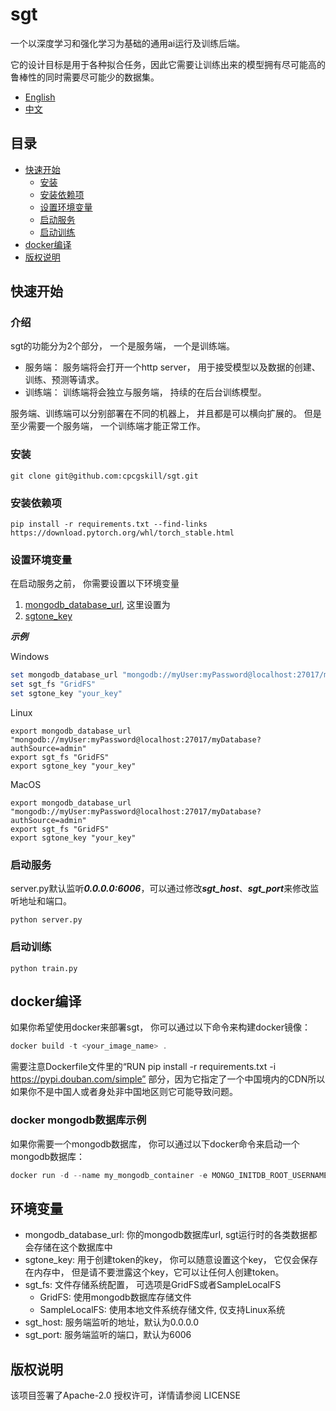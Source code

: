 # sgt

一个以深度学习和强化学习为基础的通用ai运行及训练后端。

它的设计目标是用于各种拟合任务，因此它需要让训练出来的模型拥有尽可能高的鲁棒性的同时需要尽可能少的数据集。

* [English](./README.en-US.md)
* [中文](./README.md)

## 目录

- [快速开始](#快速开始)
    * [安装](#安装)
    * [安装依赖项](#安装依赖项)
    * [设置环境变量](#设置环境变量)
    * [启动服务](#启动服务)
    * [启动训练](#启动训练)
- [docker编译](#docker编译)
- [版权说明](#版权说明)

## 快速开始

### 介绍

sgt的功能分为2个部分， 一个是服务端， 一个是训练端。

- 服务端： 服务端将会打开一个http server， 用于接受模型以及数据的创建、训练、预测等请求。
- 训练端： 训练端将会独立与服务端， 持续的在后台训练模型。

服务端、训练端可以分别部署在不同的机器上， 并且都是可以横向扩展的。
但是至少需要一个服务端， 一个训练端才能正常工作。

### 安装

```commandline
git clone git@github.com:cpcgskill/sgt.git
```

### 安装依赖项

```commandline
pip install -r requirements.txt --find-links https://download.pytorch.org/whl/torch_stable.html
```

### 设置环境变量

在启动服务之前， 你需要设置以下环境变量

1. [mongodb_database_url](#环境变量), 这里设置为
2. [sgtone_key](#环境变量)

***示例***

Windows

```powershell
set mongodb_database_url "mongodb://myUser:myPassword@localhost:27017/myDatabase?authSource=admin"
set sgt_fs "GridFS"
set sgtone_key "your_key"
```

Linux

```shell
export mongodb_database_url "mongodb://myUser:myPassword@localhost:27017/myDatabase?authSource=admin"
export sgt_fs "GridFS"
export sgtone_key "your_key"
```

MacOS

```shell
export mongodb_database_url "mongodb://myUser:myPassword@localhost:27017/myDatabase?authSource=admin"
export sgt_fs "GridFS"
export sgtone_key "your_key"
```

### 启动服务

server.py默认监听***0.0.0.0:6006***，可以通过修改***sgt_host***、***sgt_port***来修改监听地址和端口。

```commandline
python server.py
```

### 启动训练

```commandline
python train.py
```

## docker编译

如果你希望使用docker来部署sgt， 你可以通过以下命令来构建docker镜像：

```powershell
docker build -t <your_image_name> .
```

需要注意Dockerfile文件里的“RUN pip install -r requirements.txt -i https://pypi.douban.com/simple”
部分，因为它指定了一个中国境内的CDN所以如果你不是中国人或者身处非中国地区则它可能导致问题。

### docker mongodb数据库示例

如果你需要一个mongodb数据库， 你可以通过以下docker命令来启动一个mongodb数据库：

```powershell
docker run -d --name my_mongodb_container -e MONGO_INITDB_ROOT_USERNAME=myUser -e MONGO_INITDB_ROOT_PASSWORD=myPassword -e MONGO_INITDB_DATABASE=myDatabase -p 27017:27017 mongo
```

## 环境变量

- mongodb_database_url: 你的mongodb数据库url, sgt运行时的各类数据都会存储在这个数据库中
- sgtone_key: 用于创建token的key， 你可以随意设置这个key， 它仅会保存在内存中， 但是请不要泄露这个key，它可以让任何人创建token。
- sgt_fs: 文件存储系统配置， 可选项是GridFS或者SampleLocalFS
    * GridFS: 使用mongodb数据库存储文件
    * SampleLocalFS: 使用本地文件系统存储文件, 仅支持Linux系统
- sgt_host: 服务端监听的地址，默认为0.0.0.0
- sgt_port: 服务端监听的端口，默认为6006

## 版权说明

该项目签署了Apache-2.0 授权许可，详情请参阅 LICENSE